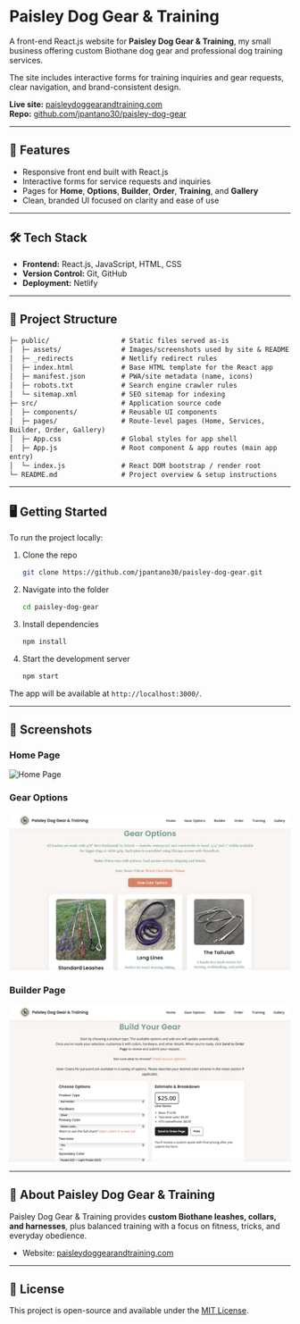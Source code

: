 # Paisley Dog Gear & Training

A front-end React.js website for **Paisley Dog Gear & Training**, my small business offering custom Biothane dog gear and professional dog training services.

The site includes interactive forms for training inquiries and gear requests, clear navigation, and brand-consistent design.

**Live site:** [paisleydoggearandtraining.com](https://paisleydoggearandtraining.com)  
**Repo:** [github.com/jpantano30/paisley-dog-gear](https://github.com/jpantano30/paisley-dog-gear)

---

## 🚀 Features

- Responsive front end built with React.js  
- Interactive forms for service requests and inquiries  
- Pages for **Home**, **Options**, **Builder**, **Order**, **Training**, and **Gallery**  
- Clean, branded UI focused on clarity and ease of use  

---

## 🛠️ Tech Stack

- **Frontend:** React.js, JavaScript, HTML, CSS  
- **Version Control:** Git, GitHub  
- **Deployment:** Netlify  

---

## 📂 Project Structure

```text
├─ public/                  # Static files served as-is
│  ├─ assets/               # Images/screenshots used by site & README
│  ├─ _redirects            # Netlify redirect rules
│  ├─ index.html            # Base HTML template for the React app
│  ├─ manifest.json         # PWA/site metadata (name, icons)
│  ├─ robots.txt            # Search engine crawler rules
│  └─ sitemap.xml           # SEO sitemap for indexing
├─ src/                     # Application source code
│  ├─ components/           # Reusable UI components
│  ├─ pages/                # Route-level pages (Home, Services, Builder, Order, Gallery)
│  ├─ App.css               # Global styles for app shell
│  ├─ App.js                # Root component & app routes (main app entry)
│  └─ index.js              # React DOM bootstrap / render root
└─ README.md                # Project overview & setup instructions
```

---

## 🖥️ Getting Started

To run the project locally:

1. Clone the repo  

   ```bash
   git clone https://github.com/jpantano30/paisley-dog-gear.git
   ```

1. Navigate into the folder  

   ```bash
   cd paisley-dog-gear
   ```

1. Install dependencies  

   ```bash
   npm install
   ```

1. Start the development server  

   ```bash
   npm start
   ```

The app will be available at `http://localhost:3000/`.

---

## 📸 Screenshots

### Home Page

![Home Page](public/assets/home.jpg)

### Gear Options

![Gear Options](public/assets/options.jpg)

### Builder Page

![Builder Page](public/assets/builder.jpg)

---

## 🌟 About Paisley Dog Gear & Training

Paisley Dog Gear & Training provides **custom Biothane leashes, collars, and harnesses**, plus balanced training with a focus on fitness, tricks, and everyday obedience.

<!-- - Instagram: [@paisleydoggearandtraining](https://www.instagram.com/paisleydoggearandtraining)   -->
- Website: [paisleydoggearandtraining.com](https://paisleydoggearandtraining.com)

---

## 📄 License

This project is open-source and available under the [MIT License](LICENSE).
